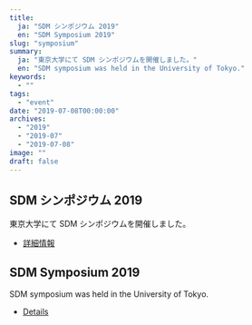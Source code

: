 ```yaml
---
title:
  ja: "SDM シンポジウム 2019"
  en: "SDM Symposium 2019"
slug: "symposium"
summary:
  ja: "東京大学にて SDM シンポジウムを開催しました。"
  en: "SDM symposium was held in the University of Tokyo."
keywords:
  - ""
tags:
  - "event"
date: "2019-07-08T00:00:00"
archives:
  - "2019"
  - "2019-07"
  - "2019-07-08"
image: ""
draft: false
---
```


<!-- 日本語記事ここから -->
<section lang="ja" v-if="$context.locale === 'ja-jp'">

# SDM シンポジウム 2019

東京大学にて SDM シンポジウムを開催しました。

- [詳細情報](/archives/symposium/2019/)

</section>
<!-- 日本語記事ここまで -->

<!-- English article start -->
<section lang="en" v-else>

# SDM Symposium 2019

SDM symposium was held in the University of Tokyo.

- [Details](/archives/symposium/2019/)

</section>
<!-- English article end -->
